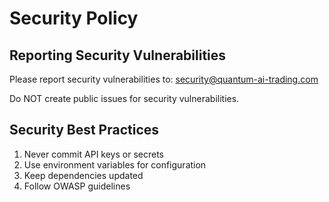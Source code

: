 # Security Policy

## Reporting Security Vulnerabilities

Please report security vulnerabilities to: security@quantum-ai-trading.com

Do NOT create public issues for security vulnerabilities.

## Security Best Practices

1. Never commit API keys or secrets
2. Use environment variables for configuration
3. Keep dependencies updated
4. Follow OWASP guidelines
